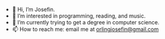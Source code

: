 - 👋 Hi, I’m Josefin.
- 👀 I’m interested in programming, reading, and music.
- 🌱 I’m currently trying to get a degree in computer science.
- 📫 How to reach me: email me at orlingjosefin@gmail.com

<!---
j-orling/j-orling is a ✨ special ✨ repository because its `README.md` (this file) appears on your GitHub profile.
You can click the Preview link to take a look at your changes.
--->
